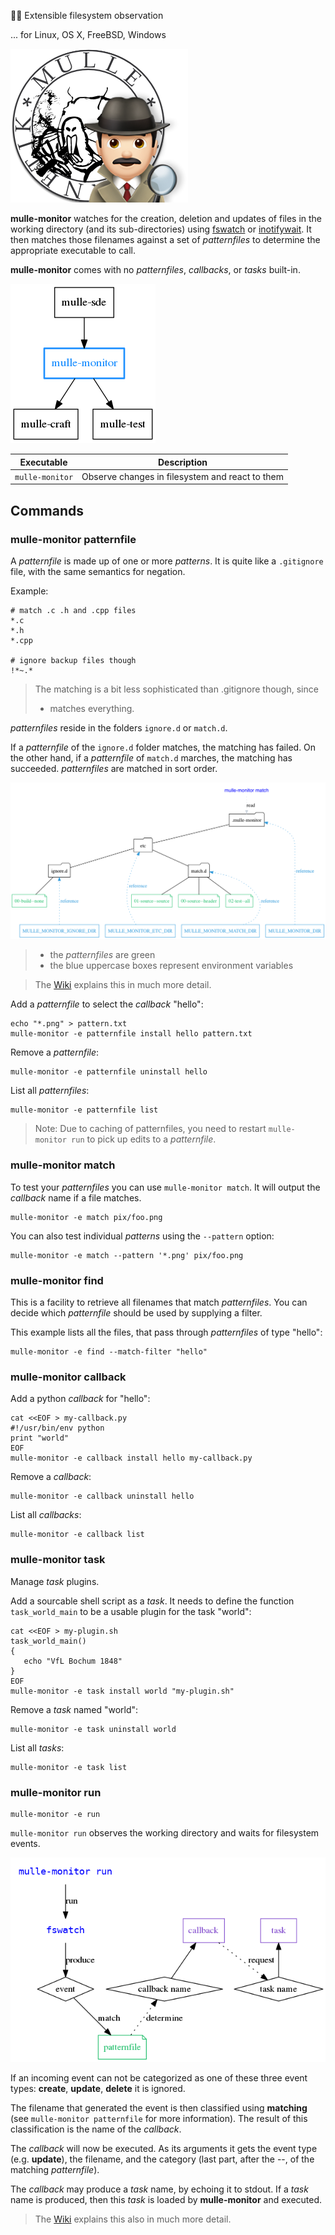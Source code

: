  🕵🏻‍ Extensible filesystem observation

... for Linux, OS X, FreeBSD, Windows

![](mulle-monitor.png)

**mulle-monitor** watches for the creation, deletion and updates of files
in the working directory (and its sub-directories) using
[fswatch](https://github.com/emcrisostomo/fswatch) or
[inotifywait](https://linux.die.net/man/1/inotifywait). It then
matches those filenames against a set of *patternfiles* to determine the
appropriate executable to call. 

**mulle-monitor** comes with no *patternfiles*, *callbacks*, or *tasks*
built-in.


![](dox/mulle-monitor-overview.png)


Executable      | Description
----------------|--------------------------------
`mulle-monitor` | Observe changes in filesystem and react to them



## Commands


### mulle-monitor patternfile

A *patternfile* is made up of one or more *patterns*. It is quite like a 
`.gitignore` file, with the same semantics for negation. 


Example:

```
# match .c .h and .cpp files
*.c
*.h
*.cpp

# ignore backup files though
!*~.*
```

> The matching is a bit less sophisticated than .gitignore though, since
> * matches everything.

*patternfiles* reside in the folders `ignore.d` or `match.d`. 

If a *patternfile* of the `ignore.d` folder matches, the matching has failed. 
On the other hand, if a *patternfile* of `match.d` marches, the 
matching has succeeded. *patternfiles* are matched in sort order.

![](dox/mulle-monitor-match.png)

> * the *patternfiles* are green
> * the blue uppercase boxes represent environment variables


> The [Wiki](https://github.com/mulle-sde/mulle-monitor/wiki) 
> explains this in much more detail.


Add a *patternfile* to select the *callback* "hello":

```
echo "*.png" > pattern.txt
mulle-monitor -e patternfile install hello pattern.txt
```

Remove a *patternfile*:

```
mulle-monitor -e patternfile uninstall hello
```

List all *patternfiles*:

```
mulle-monitor -e patternfile list
```

> Note: Due to  caching of patternfiles, you need
> to restart `mulle-monitor run` to pick up edits to a *patternfile*.


### mulle-monitor match

To test your *patternfiles* you can use `mulle-monitor match`. It will output 
the *callback* name if a file matches.

```
mulle-monitor -e match pix/foo.png
```

You can also test individual *patterns* using the `--pattern` option:

```
mulle-monitor -e match --pattern '*.png' pix/foo.png
```


### mulle-monitor find

This is a facility to retrieve all filenames that match *patternfiles*. You can 
decide which *patternfile* should be used by supplying a filter.

This example lists all the files, that pass through *patternfiles* of type 
"hello":

```
mulle-monitor -e find --match-filter "hello"
```


### mulle-monitor callback


Add a python *callback* for "hello":

```
cat <<EOF > my-callback.py
#!/usr/bin/env python
print "world"
EOF
mulle-monitor -e callback install hello my-callback.py
```

Remove a *callback*:

```
mulle-monitor -e callback uninstall hello
```

List all *callbacks*:

```
mulle-monitor -e callback list
```


### mulle-monitor task

Manage *task* plugins.

Add a sourcable shell script as a *task*. It needs to define the function `task_world_main` to be a usable plugin for the task "world":

```
cat <<EOF > my-plugin.sh
task_world_main()
{
   echo "VfL Bochum 1848"
}
EOF
mulle-monitor -e task install world "my-plugin.sh"
```

Remove a *task* named "world":

```
mulle-monitor -e task uninstall world 
```


List all *tasks*:

```
mulle-monitor -e task list
```


### mulle-monitor run

```
mulle-monitor -e run
```

`mulle-monitor run` observes the working directory and waits for filesystem 
events.

![](dox/mulle-monitor-run.png)

If an incoming event can not be categorized as one of these three event types:
**create**, **update**, **delete** it is ignored.

The filename that generated the event is then classified using **matching**
(see `mulle-monitor patternfile` for more information). 
The result of this classification is the name of the *callback*. 

The *callback* will now be executed. As its arguments it gets the event type 
(e.g. **update**), the filename, and the category (last part, after the --, 
of the matching *patternfile*). 

The *callback* may produce a *task* name, by echoing it to stdout. If a 
*task* name is produced, then this *task* is loaded by **mulle-monitor** 
and executed. 

> The [Wiki](https://github.com/mulle-sde/mulle-monitor/wiki) 
> explains this also in much more detail.
